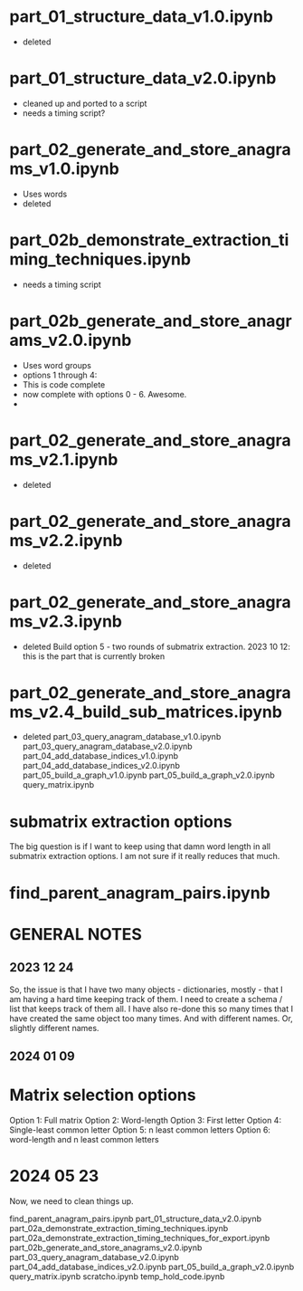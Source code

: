 
# part_01_structure_data_v1.0.ipynb
- deleted
# part_01_structure_data_v2.0.ipynb
- cleaned up and ported to a script
- needs a timing script?
# part_02_generate_and_store_anagrams_v1.0.ipynb
- Uses words
- deleted

# part_02b_demonstrate_extraction_timing_techniques.ipynb
- needs a timing script

# part_02b_generate_and_store_anagrams_v2.0.ipynb
- Uses word groups
- options 1 through 4:
- This is code complete
- now complete with options 0 - 6. Awesome.
- 

# part_02_generate_and_store_anagrams_v2.1.ipynb
- deleted
# part_02_generate_and_store_anagrams_v2.2.ipynb
- deleted
# part_02_generate_and_store_anagrams_v2.3.ipynb
- deleted
Build option 5 - two rounds of submatrix extraction.
2023 10 12: this is the part that is currently broken


# part_02_generate_and_store_anagrams_v2.4_build_sub_matrices.ipynb
- deleted
part_03_query_anagram_database_v1.0.ipynb
part_03_query_anagram_database_v2.0.ipynb
part_04_add_database_indices_v1.0.ipynb
part_04_add_database_indices_v2.0.ipynb
part_05_build_a_graph_v1.0.ipynb
part_05_build_a_graph_v2.0.ipynb
query_matrix.ipynb

# submatrix extraction options
The big question is if I want to keep using that damn word length in all submatrix 
extraction options. I am not sure if it really reduces that much. 



# find_parent_anagram_pairs.ipynb

# GENERAL NOTES
## 2023 12 24
So, the issue is that I have two many objects - dictionaries, mostly - that I am having a hard time keeping track of them.
I need to create a schema / list that keeps track of them all. 
I have also re-done this so many times that I have created the same object too many times. And with different names. Or, slightly different names.


## 2024 01 09
# Matrix selection options
Option 1: Full matrix
Option 2: Word-length
Option 3: First letter
Option 4: Single-least common letter
Option 5: n least common letters
Option 6: word-length and n least common letters

# 2024 05 23
Now, we need to clean things up.

find_parent_anagram_pairs.ipynb
part_01_structure_data_v2.0.ipynb
part_02a_demonstrate_extraction_timing_techniques.ipynb
part_02a_demonstrate_extraction_timing_techniques_for_export.ipynb
part_02b_generate_and_store_anagrams_v2.0.ipynb
part_03_query_anagram_database_v2.0.ipynb
part_04_add_database_indices_v2.0.ipynb
part_05_build_a_graph_v2.0.ipynb
query_matrix.ipynb
scratcho.ipynb
temp_hold_code.ipynb





